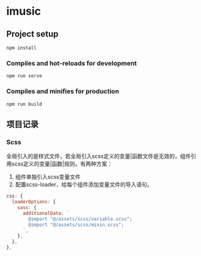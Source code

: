 # imusic

## Project setup
```
npm install
```

### Compiles and hot-reloads for development
```
npm run serve
```

### Compiles and minifies for production
```
npm run build
```

## 项目记录
### Scss
全局引入的是样式文件，若全局引入scss定义的变量|函数文件是无效的，组件引用scss定义的变量|函数|规则，有两种方案：
1. 组件单独引入scss变量文件
2. 配置scss-loader，给每个组件添加变量文件的导入语句。
```js
css: {
  loaderOptions: {
    sass: {
      additionalData: `
        @import "@/assets/scss/variable.scss";
        @import "@/assets/scss/mixin.scss";
      `,
    },
  },
},
```

